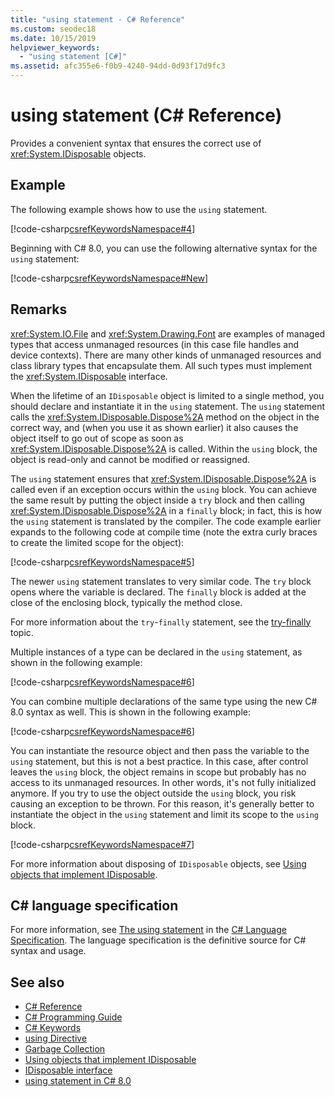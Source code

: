 ```yaml
---
title: "using statement - C# Reference"
ms.custom: seodec18
ms.date: 10/15/2019
helpviewer_keywords:
  - "using statement [C#]"
ms.assetid: afc355e6-f0b9-4240-94dd-0d93f17d9fc3
---
```

# using statement (C# Reference)

Provides a convenient syntax that ensures the correct use of <xref:System.IDisposable> objects.

## Example

The following example shows how to use the `using` statement.

[!code-csharp[csrefKeywordsNamespace#4](~/samples/snippets/csharp/VS_Snippets_VBCSharp/csrefKeywordsNamespace/CS/csrefKeywordsNamespace.cs#4)]

Beginning with C# 8.0, you can use the following alternative syntax for the `using` statement:

[!code-csharp[csrefKeywordsNamespace#New](~/samples/snippets/csharp/VS_Snippets_VBCSharp/csrefKeywordsNamespace/CS/csrefKeywordsNamespace.cs#ModernUsing)]

## Remarks

<xref:System.IO.File> and <xref:System.Drawing.Font> are examples of managed types that access unmanaged resources (in this case file handles and device contexts). There are many other kinds of unmanaged resources and class library types that encapsulate them. All such types must implement the <xref:System.IDisposable> interface.

When the lifetime of an `IDisposable` object is limited to a single method, you should declare and instantiate it in the `using` statement. The `using` statement calls the <xref:System.IDisposable.Dispose%2A> method on the object in the correct way, and (when you use it as shown earlier) it also causes the object itself to go out of scope as soon as <xref:System.IDisposable.Dispose%2A> is called. Within the `using` block, the object is read-only and cannot be modified or reassigned.

The `using` statement ensures that <xref:System.IDisposable.Dispose%2A> is called even if an exception occurs within the `using` block. You can achieve the same result by putting the object inside a `try` block and then calling <xref:System.IDisposable.Dispose%2A> in a `finally` block; in fact, this is how the `using` statement is translated by the compiler. The code example earlier expands to the following code at compile time (note the extra curly braces to create the limited scope for the object):

[!code-csharp[csrefKeywordsNamespace#5](~/samples/snippets/csharp/VS_Snippets_VBCSharp/csrefKeywordsNamespace/CS/csrefKeywordsNamespace.cs#5)]

The newer `using` statement translates to very similar code. The `try` block opens where the variable is declared. The `finally` block is added at the close of the enclosing block, typically the method close.

For more information about the `try`-`finally` statement, see the [try-finally](try-finally.md) topic.

Multiple instances of a type can be declared in the `using` statement, as shown in the following example:

[!code-csharp[csrefKeywordsNamespace#6](~/samples/snippets/csharp/VS_Snippets_VBCSharp/csrefKeywordsNamespace/CS/csrefKeywordsNamespace.cs#6)]

You can combine multiple declarations of the same type using the new C# 8.0 syntax as well. This is shown in the following example:

[!code-csharp[csrefKeywordsNamespace#6](~/samples/snippets/csharp/VS_Snippets_VBCSharp/csrefKeywordsNamespace/CS/csrefKeywordsNamespace.cs#MultipleUsing)]

You can instantiate the resource object and then pass the variable to the `using` statement, but this is not a best practice. In this case, after control leaves the `using` block, the object remains in scope but probably has no access to its unmanaged resources. In other words, it's not fully initialized anymore. If you try to use the object outside the `using` block, you risk causing an exception to be thrown. For this reason, it's generally better to instantiate the object in the `using` statement and limit its scope to the `using` block.

[!code-csharp[csrefKeywordsNamespace#7](~/samples/snippets/csharp/VS_Snippets_VBCSharp/csrefKeywordsNamespace/CS/csrefKeywordsNamespace.cs#7)]

For more information about disposing of `IDisposable` objects, see [Using objects that implement IDisposable](../../../standard/garbage-collection/using-objects.md).

## C# language specification

For more information, see [The using statement](~/_csharplang/spec/statements.md#the-using-statement) in the [C# Language Specification](../language-specification/index.md). The language specification is the definitive source for C# syntax and usage.

## See also

- [C# Reference](../index.md)
- [C# Programming Guide](../../programming-guide/index.md)
- [C# Keywords](index.md)
- [using Directive](using-directive.md)
- [Garbage Collection](../../../standard/garbage-collection/index.md)
- [Using objects that implement IDisposable](../../../standard/garbage-collection/using-objects.md)
- [IDisposable interface](xref:System.IDisposable)
- [using statement in C# 8.0](~/_csharplang/proposals/csharp-8.0/using.md)

